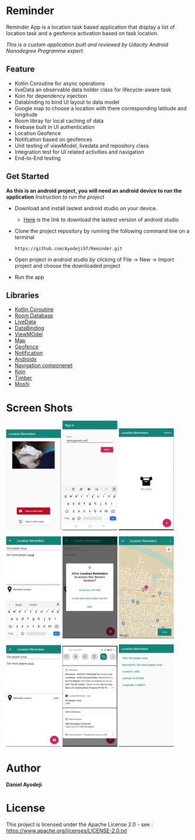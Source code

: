 # Reminder

Reminder App is a location task based application that display a list of location task and a geofence activation based on task location.

_This is a custom application built and reviewed by Udacity Android Nanodegree Programme expert._

## Feature
* Kotlin Coroutine for async operations
* liveData an observable data holder class for lifecycle-aware task
* Koin for dependency injection
* Databinding to bind UI layout to data model
* Google map to choose a location with there corresponding latitude and longitude
* Room libray for local caching of data
* firebase built in UI authentication 
* Location Geofence
* Notifcation based on geofences
* Unit testing of viewModel, livedata and repository class
* Integration test for UI related activities and navigation
* End-to-End testing

## Get Started
**As this is an android project, you will need an android device to run the application**
_Instruction to run the project_
* Download and install lastest android studio on your device.
    - [Here](https://developer.android.com/studio) is the link to download the lastest version of android studio
* Clone the project repository by running the following command line on a terminal

    ```
    https://github.com/Ayodeji97/Reminder.git
    
    ```
    
* Open project in android studio by clicking of File -> New -> Import project and choose the downloaded project
* Run the app

## Libraries
* [Kotlin Coroutine](https://developer.android.com/kotlin/coroutines)
* [Room Database](https://developer.android.com/topic/libraries/architecture/room)
* [LiveData](https://developer.android.com/topic/libraries/architecture/livedata)
* [DataBinding](https://developer.android.com/topic/libraries/data-binding)
* [ViewMOdel](https://developer.android.com/topic/libraries/architecture/viewmodel)
* [Map](https://github.com/bumptech/glide)
* [Geofence](https://developer.android.com/training/location/geofencing)
* [Notification](https://developer.android.com/training/notify-user/build-notification)
* [Androidx](https://developer.android.com/jetpack/androidx)
* [Navigation componenet](https://developer.android.com/guide/navigation)
* [Koin](https://insert-koin.io/)
* [Timber](https://github.com/JakeWharton/timber)
* [Moshi](https://github.com/square/moshi)


# Screen Shots
<p float="left">
  <img src="app/src/main/res/drawable/sign_up.png" width="150" />
  <img src="app/src/main/res/drawable/email_input.png" width="150" />
  <img src="app/src/main/res/drawable/empty_screen.png" width="150" />

</p>

<p float="left">
    <img src="app/src/main/res/drawable/task_title.png" width="150" />
   <img src="app/src/main/res/drawable/permission.png" width="150" />
     <img src="app/src/main/res/drawable/map_view.png" width="150" />
 
</p>


<p float="left">
    <img src="app/src/main/res/drawable/pick_location.png" width="150" />
  <img src="app/src/main/res/drawable/notofication.png" width="150"/>
   <img src="app/src/main/res/drawable/task_detail.png" width="150" />

</p>

# Author
**Daniel Ayodeji**

# License
This project is licensed under the Apache License 2.0 - see : https://www.apache.org/licenses/LICENSE-2.0.txt
